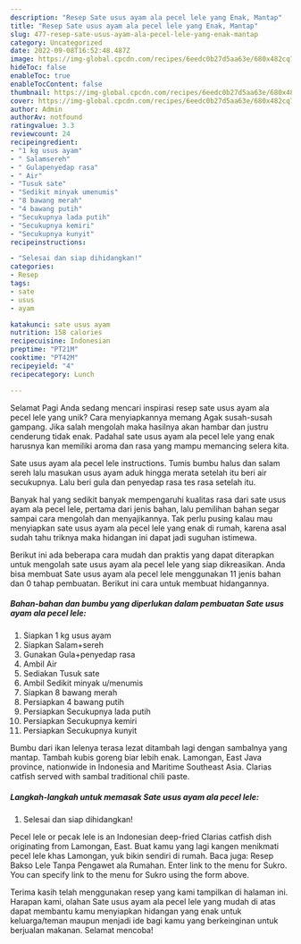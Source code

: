 ```yaml
---
description: "Resep Sate usus ayam ala pecel lele yang Enak, Mantap"
title: "Resep Sate usus ayam ala pecel lele yang Enak, Mantap"
slug: 477-resep-sate-usus-ayam-ala-pecel-lele-yang-enak-mantap
category: Uncategorized
date: 2022-09-08T16:52:48.487Z
image: https://img-global.cpcdn.com/recipes/6eedc0b27d5aa63e/680x482cq70/sate-usus-ayam-ala-pecel-lele-foto-resep-utama.jpg
hideToc: false
enableToc: true
enableTocContent: false
thumbnail: https://img-global.cpcdn.com/recipes/6eedc0b27d5aa63e/680x482cq70/sate-usus-ayam-ala-pecel-lele-foto-resep-utama.jpg
cover: https://img-global.cpcdn.com/recipes/6eedc0b27d5aa63e/680x482cq70/sate-usus-ayam-ala-pecel-lele-foto-resep-utama.jpg
author: Admin
authorAv: notfound
ratingvalue: 3.3
reviewcount: 24
recipeingredient:
- "1 kg usus ayam"
- " Salamsereh"
- " Gulapenyedap rasa"
- " Air"
- "Tusuk sate"
- "Sedikit minyak umenumis"
- "8 bawang merah"
- "4 bawang putih"
- "Secukupnya lada putih"
- "Secukupnya kemiri"
- "Secukupnya kunyit"
recipeinstructions:

- "Selesai dan siap dihidangkan!"
categories:
- Resep
tags:
- sate
- usus
- ayam

katakunci: sate usus ayam 
nutrition: 158 calories
recipecuisine: Indonesian
preptime: "PT21M"
cooktime: "PT42M"
recipeyield: "4"
recipecategory: Lunch

---
```



Selamat Pagi Anda sedang mencari inspirasi resep sate usus ayam ala pecel lele yang unik? Cara menyiapkannya memang Agak susah-susah gampang. Jika salah mengolah maka hasilnya akan hambar dan justru cenderung tidak enak. Padahal sate usus ayam ala pecel lele yang enak harusnya kan memiliki aroma dan rasa yang mampu memancing selera kita.


Sate usus ayam ala pecel lele instructions. Tumis bumbu halus dan salam sereh lalu masukan usus ayam aduk hingga merata setelah itu beri air secukupnya. Lalu beri gula dan penyedap rasa tes rasa setelah itu.

Banyak hal yang sedikit banyak mempengaruhi kualitas rasa dari sate usus ayam ala pecel lele, pertama dari jenis bahan, lalu pemilihan bahan segar sampai cara mengolah dan menyajikannya. Tak perlu pusing kalau mau menyiapkan sate usus ayam ala pecel lele yang enak di rumah, karena asal sudah tahu triknya maka hidangan ini dapat jadi suguhan istimewa.


Berikut ini ada beberapa cara mudah dan praktis yang dapat diterapkan untuk mengolah sate usus ayam ala pecel lele yang siap dikreasikan. Anda bisa membuat Sate usus ayam ala pecel lele menggunakan 11 jenis bahan dan 0 tahap pembuatan. Berikut ini cara untuk membuat hidangannya.

<!--inarticleads1-->

##### Bahan-bahan dan bumbu yang diperlukan dalam pembuatan Sate usus ayam ala pecel lele:

1. Siapkan 1 kg usus ayam
1. Siapkan  Salam+sereh
1. Gunakan  Gula+penyedap rasa
1. Ambil  Air
1. Sediakan Tusuk sate
1. Ambil Sedikit minyak u/menumis
1. Siapkan 8 bawang merah
1. Persiapkan 4 bawang putih
1. Persiapkan Secukupnya lada putih
1. Persiapkan Secukupnya kemiri
1. Persiapkan Secukupnya kunyit


Bumbu dari ikan lelenya terasa lezat ditambah lagi dengan sambalnya yang mantap. Tambah kubis goreng biar lebih enak. Lamongan, East Java province, nationwide in Indonesia and Maritime Southeast Asia. Clarias catfish served with sambal traditional chili paste. 

<!--inarticleads2-->

##### Langkah-langkah untuk memasak Sate usus ayam ala pecel lele:


1. Selesai dan siap dihidangkan!

Pecel lele or pecak lele is an Indonesian deep-fried Clarias catfish dish originating from Lamongan, East. Buat kamu yang lagi kangen menikmati pecel lele khas Lamongan, yuk bikin sendiri di rumah. Baca juga: Resep Bakso Lele Tanpa Pengawet ala Rumahan. Enter link to the menu for Sukro. You can specify link to the menu for Sukro using the form above. 

Terima kasih telah menggunakan resep yang kami tampilkan di halaman ini. Harapan kami, olahan Sate usus ayam ala pecel lele yang mudah di atas dapat membantu kamu menyiapkan hidangan yang enak untuk keluarga/teman maupun menjadi ide bagi kamu yang berkeinginan untuk berjualan makanan. Selamat mencoba!

